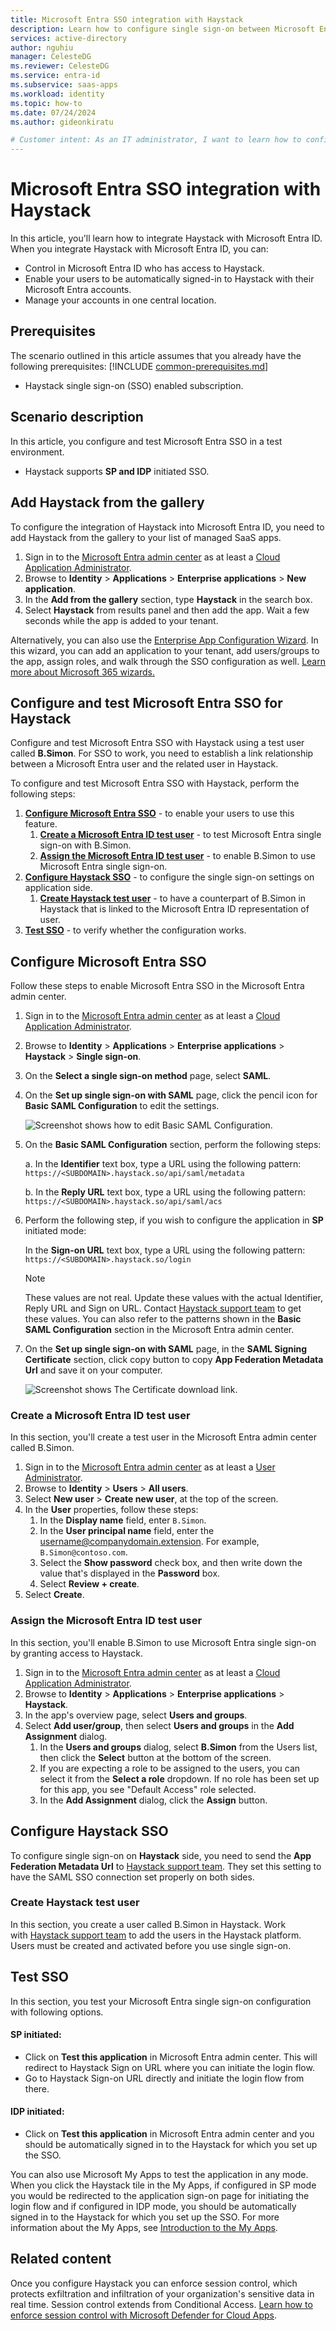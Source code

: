 ```yaml
---
title: Microsoft Entra SSO integration with Haystack
description: Learn how to configure single sign-on between Microsoft Entra ID and Haystack.
services: active-directory
author: nguhiu
manager: CelesteDG
ms.reviewer: CelesteDG
ms.service: entra-id
ms.subservice: saas-apps
ms.workload: identity
ms.topic: how-to
ms.date: 07/24/2024
ms.author: gideonkiratu

# Customer intent: As an IT administrator, I want to learn how to configure single sign-on between Microsoft Entra ID and Directory Services so that I can control who has access to Directory Services, enable automatic sign-in with Microsoft Entra accounts, and manage my accounts in one central location.
---
```


# Microsoft Entra SSO integration with Haystack

In this article,  you'll learn how to integrate Haystack with Microsoft Entra ID. When you integrate Haystack with Microsoft Entra ID, you can:

* Control in Microsoft Entra ID who has access to Haystack.
* Enable your users to be automatically signed-in to Haystack with their Microsoft Entra accounts.
* Manage your accounts in one central location.

## Prerequisites
The scenario outlined in this article assumes that you already have the following prerequisites:
[!INCLUDE [common-prerequisites.md](~/identity/saas-apps/includes/common-prerequisites.md)]
* Haystack single sign-on (SSO) enabled subscription.

## Scenario description

In this article,  you configure and test Microsoft Entra SSO in a test environment.

* Haystack supports **SP and IDP** initiated SSO.

## Add Haystack from the gallery

To configure the integration of Haystack into Microsoft Entra ID, you need to add Haystack from the gallery to your list of managed SaaS apps.

1. Sign in to the [Microsoft Entra admin center](https://entra.microsoft.com) as at least a [Cloud Application Administrator](~/identity/role-based-access-control/permissions-reference.md#cloud-application-administrator).
1. Browse to **Identity** > **Applications** > **Enterprise applications** > **New application**.
1. In the **Add from the gallery** section, type **Haystack** in the search box.
1. Select **Haystack** from results panel and then add the app. Wait a few seconds while the app is added to your tenant.

Alternatively, you can also use the [Enterprise App Configuration Wizard](https://portal.office.com/AdminPortal/home?Q=Docs#/azureadappintegration). In this wizard, you can add an application to your tenant, add users/groups to the app, assign roles, and walk through the SSO configuration as well. [Learn more about Microsoft 365 wizards.](/microsoft-365/admin/misc/azure-ad-setup-guides)

## Configure and test Microsoft Entra SSO for Haystack

Configure and test Microsoft Entra SSO with Haystack using a test user called **B.Simon**. For SSO to work, you need to establish a link relationship between a Microsoft Entra user and the related user in Haystack.

To configure and test Microsoft Entra SSO with Haystack, perform the following steps:

1. **[Configure Microsoft Entra SSO](#configure-microsoft-entra-sso)** - to enable your users to use this feature.
    1. **[Create a Microsoft Entra ID test user](#create-a-microsoft-entra-id-test-user)** - to test Microsoft Entra single sign-on with B.Simon.
    1. **[Assign the Microsoft Entra ID test user](#assign-the-microsoft-entra-id-test-user)** - to enable B.Simon to use Microsoft Entra single sign-on.
1. **[Configure Haystack SSO](#configure-haystack-sso)** - to configure the single sign-on settings on application side.
    1. **[Create Haystack test user](#create-haystack-test-user)** - to have a counterpart of B.Simon in Haystack that is linked to the Microsoft Entra ID representation of user.
1. **[Test SSO](#test-sso)** - to verify whether the configuration works.

## Configure Microsoft Entra SSO

Follow these steps to enable Microsoft Entra SSO in the Microsoft Entra admin center.

1. Sign in to the [Microsoft Entra admin center](https://entra.microsoft.com) as at least a [Cloud Application Administrator](~/identity/role-based-access-control/permissions-reference.md#cloud-application-administrator).
1. Browse to **Identity** > **Applications** > **Enterprise applications** > **Haystack** > **Single sign-on**.
1. On the **Select a single sign-on method** page, select **SAML**.
1. On the **Set up single sign-on with SAML** page, click the pencil icon for **Basic SAML Configuration** to edit the settings.

   ![Screenshot shows how to edit Basic SAML Configuration.](common/edit-urls.png "Basic Configuration")

1. On the **Basic SAML Configuration** section, perform the following steps:

    a. In the **Identifier** text box, type a URL using the following pattern:
    `https://<SUBDOMAIN>.haystack.so/api/saml/metadata`

    b. In the **Reply URL** text box, type a URL using the following pattern:
    `https://<SUBDOMAIN>.haystack.so/api/saml/acs`

1. Perform the following step, if you wish to configure the application in **SP** initiated mode:

    In the **Sign-on URL** text box, type a URL using the following pattern:
    `https://<SUBDOMAIN>.haystack.so/login`

	> [!NOTE]
	> These values are not real. Update these values with the actual Identifier, Reply URL and Sign on URL. Contact [Haystack support team](mailto:support@haystackteam.com) to get these values. You can also refer to the patterns shown in the **Basic SAML Configuration** section in the Microsoft Entra admin center.
    
1. On the **Set up single sign-on with SAML** page, in the **SAML Signing Certificate** section, click copy button to copy **App Federation Metadata Url** and save it on your computer.

	![Screenshot shows The Certificate download link.](common/copy-metadataurl.png "Certificate")

### Create a Microsoft Entra ID test user

In this section, you'll create a test user in the Microsoft Entra admin center called B.Simon.

1. Sign in to the [Microsoft Entra admin center](https://entra.microsoft.com) as at least a [User Administrator](~/identity/role-based-access-control/permissions-reference.md#user-administrator).
1. Browse to **Identity** > **Users** > **All users**.
1. Select **New user** > **Create new user**, at the top of the screen.
1. In the **User** properties, follow these steps:
   1. In the **Display name** field, enter `B.Simon`.  
   1. In the **User principal name** field, enter the username@companydomain.extension. For example, `B.Simon@contoso.com`.
   1. Select the **Show password** check box, and then write down the value that's displayed in the **Password** box.
   1. Select **Review + create**.
1. Select **Create**.

### Assign the Microsoft Entra ID test user

In this section, you'll enable B.Simon to use Microsoft Entra single sign-on by granting access to Haystack.

1. Sign in to the [Microsoft Entra admin center](https://entra.microsoft.com) as at least a [Cloud Application Administrator](~/identity/role-based-access-control/permissions-reference.md#cloud-application-administrator).
1. Browse to **Identity** > **Applications** > **Enterprise applications** > **Haystack**.
1. In the app's overview page, select **Users and groups**.
1. Select **Add user/group**, then select **Users and groups** in the **Add Assignment** dialog.
   1. In the **Users and groups** dialog, select **B.Simon** from the Users list, then click the **Select** button at the bottom of the screen.
   1. If you are expecting a role to be assigned to the users, you can select it from the **Select a role** dropdown. If no role has been set up for this app, you see "Default Access" role selected.
   1. In the **Add Assignment** dialog, click the **Assign** button.

## Configure Haystack SSO

To configure single sign-on on **Haystack** side, you need to send the **App Federation Metadata Url** to [Haystack support team](mailto:support@haystackteam.com). They set this setting to have the SAML SSO connection set properly on both sides.

### Create Haystack test user

In this section, you create a user called B.Simon in Haystack. Work with [Haystack support team](mailto:support@haystackteam.com) to add the users in the Haystack platform. Users must be created and activated before you use single sign-on.

## Test SSO 

In this section, you test your Microsoft Entra single sign-on configuration with following options.

#### SP initiated:

* Click on **Test this application** in Microsoft Entra admin center. This will redirect to Haystack Sign on URL where you can initiate the login flow.  
* Go to Haystack Sign-on URL directly and initiate the login flow from there.

#### IDP initiated:

* Click on **Test this application** in Microsoft Entra admin center and you should be automatically signed in to the Haystack for which you set up the SSO.

You can also use Microsoft My Apps to test the application in any mode. When you click the Haystack tile in the My Apps, if configured in SP mode you would be redirected to the application sign-on page for initiating the login flow and if configured in IDP mode, you should be automatically signed in to the Haystack for which you set up the SSO. For more information about the My Apps, see [Introduction to the My Apps](
https://support.microsoft.com/account-billing/sign-in-and-start-apps-from-the-my-apps-portal-2f3b1bae-0e5a-4a86-a33e-876fbd2a4510).

## Related content

Once you configure Haystack you can enforce session control, which protects exfiltration and infiltration of your organization's sensitive data in real time. Session control extends from Conditional Access. [Learn how to enforce session control with Microsoft Defender for Cloud Apps](/cloud-app-security/proxy-deployment-any-app).


